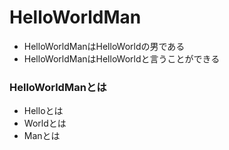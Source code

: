 # HelloWorldMan

- HelloWorldManはHelloWorldの男である
- HelloWorldManはHelloWorldと言うことができる

### HelloWorldManとは 

- Helloとは
- Worldとは
- Manとは
